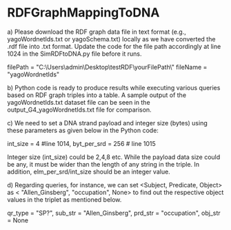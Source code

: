 # RDFGraphMappingToDNA

a) Please download the RDF graph data file in text format (e.g., yagoWordnetIds.txt or yagoSchema.txt) locally as 
we have converted the .rdf file into .txt format. Update the code for the file path accordingly at line 1024 in 
the SimRDFtoDNA.py file before it runs.

filePath = "C:\\Users\\admin\\Desktop\\testRDF\\yourFilePath\\"
fileName = "yagoWordnetIds"

b) Python code is ready to produce results while executing various queries based on RDF graph triples into a table.
A sample output of the yagoWordnetIds.txt dataset file can be seen in the output_G4_yagoWordnetIds.txt file for comparison.

c) We need to set a DNA strand payload and integer size (bytes) using these parameters as given below in the Python code: 

  int_size = 4        #line 1014,
  byt_per_srd = 256   # line 1015

Integer size (int_size) could be 2,4,8 etc. While the payload data size could be any, it must be wider than 
the length of any string in the triple. In addition, elm_per_srd/int_size should be an integer value. 

d) Regarding queries, for instance, we can set <Subject, Predicate, Object> as < "Allen_Ginsberg", "occupation", None> 
to find out the respective object values in the triplet as mentioned below. 

  qr_type = "SP?",
  sub_str = "Allen_Ginsberg",
  prd_str = "occupation",
  obj_str = None
